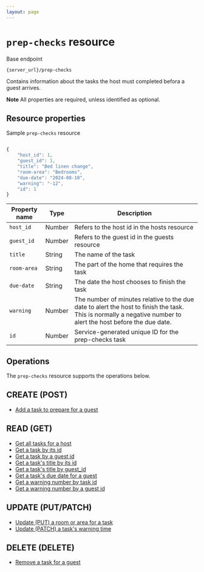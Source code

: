 ```yaml
---
layout: page
---
```

# `prep-checks` resource

Base endpoint

```shell
{server_url}/prep-checks
```

Contains information about the tasks the host must completed befora a guest arrives.

**Note** All properties are required, unless identified as optional.

## Resource properties

Sample `prep-checks` resource

```js

{
    "host_id": 1,
    "guest_id": 1,
    "title": "Bed linen change",
    "room-area": "Bedrooms",
    "due-date": "2024-08-10",
    "warning": "-12",
    "id": 1
}
```

| Property name | Type | Description |
| ------------- | ----------- | ----------- |
| `host_id` | Number | Refers to the host id in the hosts resource |
| `guest_id` | Number |Refers to the guest id in the guests resource |
| `title` | String |The name of the task |
| `room-area` | String|The part of the home that requires the task |
| `due-date` | String | The date the host chooses to finish the task |
| `warning` | Number |The number of minutes relative to the due date to alert the host to finish the task. This is normally a negative number to alert the host before the due date. |
| `id` | Number | Service-generated unique ID for the prep-checks task |

## Operations

The `prep-checks` resource supports the operations below.

## CREATE (POST)

* [Add a task to prepare for a guest](../api/prep_check_CRUDref/create-prep-check-task.md)

## READ (GET)

* [Get all tasks for a host](../api/prep_check_CRUDref/get-all-prep-check-tasks.md)
* [Get a task by its id](tbd)
* [Get a task by a guest id](tbd)
* [Get a task's title by its id](tbd)
* [Get a task's title by guest_id](tbd)
* [Get a task's due date for a guest](../api/prep_check_CRUDref/get-prep-check-due-date-by-id.md)
* [Get a warning number by task id](tbd)
* [Get a warning number by a guest id](tbd)

## UPDATE (PUT/PATCH)

* [Update (PUT) a room or area for a task](../api/prep_check_CRUDref/update-put-room-area-by-guest-id.md)
* [Update (PATCH) a task's warning time](../api/prep_check_CRUDref/update-patch-warning-by-id.md)

## DELETE (DELETE)

* [Remove a task for a guest](../api/prep_check_CRUDref/delete-prep-check-task-by-id.md)
